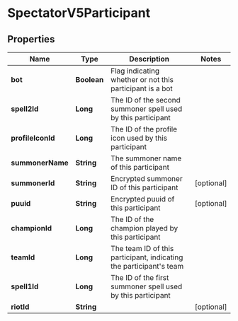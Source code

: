 

# SpectatorV5Participant


## Properties

| Name | Type | Description | Notes |
|------------ | ------------- | ------------- | -------------|
|**bot** | **Boolean** | Flag indicating whether or not this participant is a bot |  |
|**spell2Id** | **Long** | The ID of the second summoner spell used by this participant |  |
|**profileIconId** | **Long** | The ID of the profile icon used by this participant |  |
|**summonerName** | **String** | The summoner name of this participant |  |
|**summonerId** | **String** | Encrypted summoner ID of this participant |  [optional] |
|**puuid** | **String** | Encrypted puuid of this participant |  [optional] |
|**championId** | **Long** | The ID of the champion played by this participant |  |
|**teamId** | **Long** | The team ID of this participant, indicating the participant&#39;s team |  |
|**spell1Id** | **Long** | The ID of the first summoner spell used by this participant |  |
|**riotId** | **String** |  |  [optional] |



